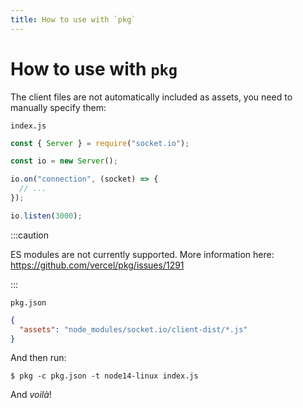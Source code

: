 ```yaml
---
title: How to use with `pkg`
---
```


# How to use with `pkg`

The client files are not automatically included as assets, you need to manually specify them:

`index.js`

```js
const { Server } = require("socket.io");

const io = new Server();

io.on("connection", (socket) => {
  // ...
});

io.listen(3000);
```

:::caution

ES modules are not currently supported. More information here: https://github.com/vercel/pkg/issues/1291

:::

`pkg.json`

```json
{
  "assets": "node_modules/socket.io/client-dist/*.js"
}
```

And then run:

```
$ pkg -c pkg.json -t node14-linux index.js
```

And *voilà*!
